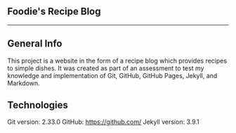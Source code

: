 ## Foodie's Recipe Blog
***

## General Info
This project is a website in the form of a recipe blog which provides recipes to simple dishes. It was created as part of an assessment to test my knowledge and implementation of Git, GitHub, GitHub Pages, Jekyll, and Markdown.

## Technologies
Git version: 2.33.0
GitHub: https://github.com/
Jekyll version: 3.9.1
